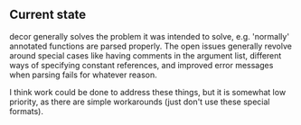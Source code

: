 ## Current state

decor generally solves the problem it was intended to solve, e.g. 'normally' annotated functions are parsed properly.
The open issues generally revolve around special cases like having comments in the argument list, different ways of specifying constant references, and improved error messages when parsing fails for whatever reason.

I think work could be done to address these things, but it is somewhat low priority, as there are simple workarounds (just don't use these special formats).
